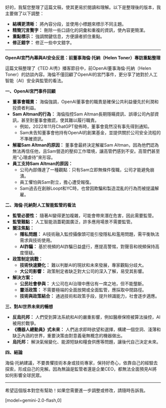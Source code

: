 好的，我幫您整理了這篇文稿，使其更易於閱讀和理解。以下是整理後的版本，我主要做了以下調整：

*   **結構更清晰：** 將內容分段，並使用小標題來標示不同主題。
*   **精簡冗言贅字：** 刪除一些口語化的詞彙和重複的資訊，使內容更簡潔。
*   **重點標示：** 強調關鍵信息，方便讀者抓住重點。
*   **修正錯字：** 修正一些中文錯字。

---

**OpenAI宮鬥內幕與AI安全反思：前董事海倫·托納（Helen Toner）專訪重點整理**

這篇文稿整理了《TED AI秀》播客節目中，前OpenAI董事海倫·托納（Helen Toner）的訪談內容。海倫不僅回顧了OpenAI的宮鬥事件，更分享了她對於人工智能（AI）安全與監管的看法。

**一、OpenAI宮鬥事件回顧**

*   **董事會職責：** 海倫強調，OpenAI董事會的職責是確保公共利益優先於利潤和投資者利益。
*   **Sam Altman的行為：** 海倫指控Sam Altman長期隱瞞資訊、誤導公司內部資訊，甚至對董事會撒謊，使其難以履行職責。
    *   例如，2022年11月ChatGPT發佈時，董事會竟然沒有事先得到通知。
    *   Sam未告知董事會他持有OpenAI的創業基金，並提供關於公司安全流程的不準確資訊。
*   **解雇Sam Altman的原因：** 董事會最終決定解雇Sam Altman，因為他們認為無法再信任他，且Sam營造的壓抑工作環境，讓高管們感到不安。高管們甚至用“心理虐待”來形容。
*   **員工支持Sam Altman的原因：**
    *   公司內部傳達了一種觀點：只有Sam立即無條件復職，公司才能避免崩潰。
    *   員工懼怕與Sam對立，擔心遭受報復。
    *   Sam過去在創辦Loopt和YC時，也曾因欺騙和製造混亂的行為而被提議解雇。

**二、海倫·托納對人工智能監管的看法**

*   **監管必要性：** 隨著AI變得更加複雜，可能會帶來潛在危害，因此需要監管。
*   **監管難點：** 人工智能涵蓋範圍廣泛，許多應用場景不需要監管。
*   **關注焦點：**
    *   **隱私問題：** AI技術融入監控攝像頭可能引發隱私和濫用問題，需平衡執法需求與技術使用。
    *   **AI詐騙：** 基於視頻的AI詐騙日益盛行，應提高警惕，對聲音和視頻保持高度懷疑。
*   **政策制定挑戰：**
    *   **技術快速變化：** 難以判斷AI的現狀和未來發展，專家觀點分歧大。
    *   **大公司影響：** 政策制定者缺乏對大公司的深入了解，易受其影響。
*   **解決方案：**
    *   **公民社會參與：** 大公司在AI治理中應佔有一席之地，但不能壟斷。
    *   **靈活政策：** 不需要極端的全面放開或全面監管，應採取中間路徑。
    *   **技術與政策結合：** 通過技術和政策手段，提升辨識能力，社會逐步適應。

**三、對AI世界未來的暢想**

*   **反烏托邦：** 人們受到算法系統和AI的嚴重影響，例如醫療保險被算法操控，AI被用於戰爭。
*   **《機器人總動員》式未來：** 人們追求即時欲望和選擇，構建一個空洞、淺薄和缺乏內涵的世界，重要決策由對意義毫無概念的機器做出。
*   **烏托邦：** 解決氣候變化、能源短缺和糧食供應等問題，讓後代自己決定未來。

**四、結論**

海倫·托納建議，不要畏懼技術本身或技術專家，保持好奇心，依靠自己的經驗去探索，形成自己的見解。因為無論是監管者還是企業CEO，都無法全面預見AI將如何影響全球民眾。

---

希望這個版本對您有幫助！如果您需要進一步調整或修改，請隨時告訴我。

[model=gemini-2.0-flash,0]

